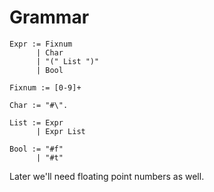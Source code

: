 # Grammar

```
Expr := Fixnum
	  | Char
	  | "(" List ")"
	  | Bool

Fixnum := [0-9]+

Char := "#\".

List := Expr
	  | Expr List

Bool := "#f"
	  | "#t"
```

Later we'll need floating point numbers as well.
